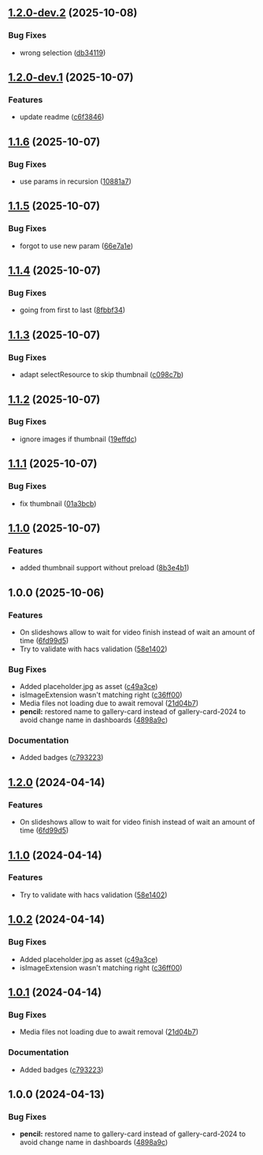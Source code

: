 ## [1.2.0-dev.2](https://github.com/yp87/gallery-card/compare/v1.2.0-dev.1...v1.2.0-dev.2) (2025-10-08)


### Bug Fixes

* wrong selection ([db34119](https://github.com/yp87/gallery-card/commit/db34119ce5b72be8db71d84ebcf6e1defcafcd13))

## [1.2.0-dev.1](https://github.com/yp87/gallery-card/compare/v1.1.6...v1.2.0-dev.1) (2025-10-07)


### Features

* update readme ([c6f3846](https://github.com/yp87/gallery-card/commit/c6f38468289166abaf949332e5b2010f68025ad6))

## [1.1.6](https://github.com/yp87/gallery-card/compare/v1.1.5...v1.1.6) (2025-10-07)


### Bug Fixes

* use params in recursion ([10881a7](https://github.com/yp87/gallery-card/commit/10881a728ed8297b1014f54029052adfa1ae2cec))

## [1.1.5](https://github.com/yp87/gallery-card/compare/v1.1.4...v1.1.5) (2025-10-07)


### Bug Fixes

* forgot to use new param ([66e7a1e](https://github.com/yp87/gallery-card/commit/66e7a1ed5a705d7e5aed34171deb01aac77a39e7))

## [1.1.4](https://github.com/yp87/gallery-card/compare/v1.1.3...v1.1.4) (2025-10-07)


### Bug Fixes

* going from first to last ([8fbbf34](https://github.com/yp87/gallery-card/commit/8fbbf3404d19fff0c7fd3d1b911304b7d6cf720e))

## [1.1.3](https://github.com/yp87/gallery-card/compare/v1.1.2...v1.1.3) (2025-10-07)


### Bug Fixes

* adapt selectResource to skip thumbnail ([c098c7b](https://github.com/yp87/gallery-card/commit/c098c7bf2b05c571021c8623537504f44f11405e))

## [1.1.2](https://github.com/yp87/gallery-card/compare/v1.1.1...v1.1.2) (2025-10-07)


### Bug Fixes

* ignore images if thumbnail ([19effdc](https://github.com/yp87/gallery-card/commit/19effdc2a688d7c30ed9febd0cf869393d5013cf))

## [1.1.1](https://github.com/yp87/gallery-card/compare/v1.1.0...v1.1.1) (2025-10-07)


### Bug Fixes

* fix thumbnail ([01a3bcb](https://github.com/yp87/gallery-card/commit/01a3bcbbc534635b49ad7bff68bb4014a059688e))

## [1.1.0](https://github.com/yp87/gallery-card/compare/v1.0.0...v1.1.0) (2025-10-07)


### Features

* added thumbnail support without preload ([8b3e4b1](https://github.com/yp87/gallery-card/commit/8b3e4b155204cb68425509b129befd756618c732))

## 1.0.0 (2025-10-06)


### Features

* On slideshows allow to wait for video finish instead of wait an amount of time ([6fd99d5](https://github.com/yp87/gallery-card/commit/6fd99d504acac3cb7edeeee30c44fea428336426))
* Try to validate with hacs validation ([58e1402](https://github.com/yp87/gallery-card/commit/58e1402c10fc7c15d80598fc5e4c72ecb1b48080))


### Bug Fixes

* Added placeholder.jpg as asset ([c49a3ce](https://github.com/yp87/gallery-card/commit/c49a3ce0ec9277b5e60f480ced01572a674b6e6a))
* isImageExtension wasn't matching right ([c36ff00](https://github.com/yp87/gallery-card/commit/c36ff00410d265fd65436cdd2478b491c6b97df4))
* Media files not loading due to await removal ([21d04b7](https://github.com/yp87/gallery-card/commit/21d04b7bb0cff8caa95332eba29172bba0bf184d))
* **pencil:** restored name to gallery-card instead of gallery-card-2024 to avoid change name in dashboards ([4898a9c](https://github.com/yp87/gallery-card/commit/4898a9cc69c4e96d8d867ea37772b6fd12080eb8))


### Documentation

* Added badges ([c793223](https://github.com/yp87/gallery-card/commit/c79322334feaa8be1187decb8afeeb26d9612520))

## [1.2.0](https://github.com/lukelalo/gallery-card/compare/v1.1.0...v1.2.0) (2024-04-14)


### Features

* On slideshows allow to wait for video finish instead of wait an amount of time ([6fd99d5](https://github.com/lukelalo/gallery-card/commit/6fd99d504acac3cb7edeeee30c44fea428336426))

## [1.1.0](https://github.com/lukelalo/gallery-card/compare/v1.0.2...v1.1.0) (2024-04-14)


### Features

* Try to validate with hacs validation ([58e1402](https://github.com/lukelalo/gallery-card/commit/58e1402c10fc7c15d80598fc5e4c72ecb1b48080))

## [1.0.2](https://github.com/lukelalo/gallery-card/compare/v1.0.1...v1.0.2) (2024-04-14)


### Bug Fixes

* Added placeholder.jpg as asset ([c49a3ce](https://github.com/lukelalo/gallery-card/commit/c49a3ce0ec9277b5e60f480ced01572a674b6e6a))
* isImageExtension wasn't matching right ([c36ff00](https://github.com/lukelalo/gallery-card/commit/c36ff00410d265fd65436cdd2478b491c6b97df4))

## [1.0.1](https://github.com/lukelalo/gallery-card/compare/v1.0.0...v1.0.1) (2024-04-14)


### Bug Fixes

* Media files not loading due to await removal ([21d04b7](https://github.com/lukelalo/gallery-card/commit/21d04b7bb0cff8caa95332eba29172bba0bf184d))


### Documentation

* Added badges ([c793223](https://github.com/lukelalo/gallery-card/commit/c79322334feaa8be1187decb8afeeb26d9612520))

## 1.0.0 (2024-04-13)


### Bug Fixes

* **pencil:** restored name to gallery-card instead of gallery-card-2024 to avoid change name in dashboards ([4898a9c](https://github.com/lukelalo/gallery-card/commit/4898a9cc69c4e96d8d867ea37772b6fd12080eb8))
